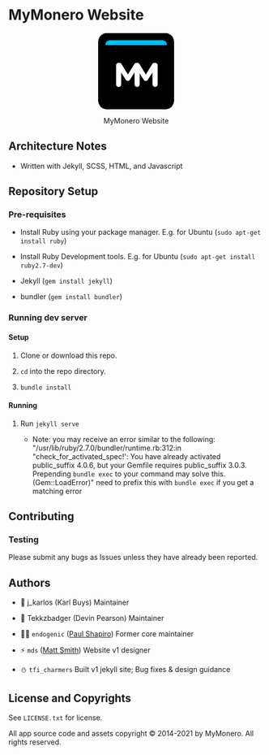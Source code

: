 # MyMonero Website

<p align="center">
  <svg width="150" height="150" viewBox="0 0 150 150" fill="none" xmlns="http://www.w3.org/2000/svg">
<path fill-rule="evenodd" clip-rule="evenodd" d="M0 17.648C0 7.90128 7.43852 0 16.6257 0H133.374C142.556 0 150 7.90602 150 17.648V132.352C150 142.099 142.561 150 133.374 150H16.6257C7.4436 150 0 142.094 0 132.352V17.648Z" fill="black"/>
<path fill-rule="evenodd" clip-rule="evenodd" d="M35.4404 100.954C35.4404 103.754 37.6404 105.954 40.4404 105.954C43.2404 105.954 45.5071 103.754 45.5071 100.954V77.7544L54.3738 91.4211C55.4404 93.0211 56.7738 94.0211 58.6404 94.0211C60.5071 94.0211 61.8404 93.0211 62.9071 91.4211L71.9071 77.5544V100.821C71.9071 103.621 74.1738 105.954 76.9738 105.954C79.8404 105.954 82.1071 103.688 82.1071 100.821V63.7544C82.1071 60.8878 79.8404 58.6211 76.9738 58.6211H75.8404C73.7738 58.6211 72.3071 59.4878 71.2404 61.2211L58.7738 81.4878L46.3738 61.2878C45.4404 59.7544 43.9071 58.6211 41.7071 58.6211H40.5738C37.7071 58.6211 35.4404 60.8878 35.4404 63.7544V100.954Z" fill="white"/>
<path fill-rule="evenodd" clip-rule="evenodd" d="M80.9104 100.954V77.7544L89.777 91.4211C90.8437 93.0211 92.177 94.0211 94.0437 94.0211C95.9103 94.0211 97.2437 93.0211 98.3103 91.4211L107.31 77.5544V100.821C107.31 103.621 109.577 105.954 112.377 105.954C115.244 105.954 117.51 103.688 117.51 100.821V63.7544C117.51 60.8878 115.244 58.6211 112.377 58.6211H111.244C109.177 58.6211 107.71 59.4878 106.644 61.2211L94.177 81.4878L81.777 61.2878C80.8437 59.7544 79.3104 58.6211 77.1104 58.6211C77.1104 58.6211 80.9104 103.754 80.9104 100.954Z" fill="white"/>
<path d="M14.0625 23.4375C14.0625 18.2598 18.2598 14.0625 23.4375 14.0625H126.563C131.74 14.0625 135.938 18.2598 135.938 23.4375V23.4375H14.0625V23.4375Z" fill="#00BDF4"/>
</svg>
</p>

<p align="center">
  MyMonero Website
</p>

## Architecture Notes

* Written with Jekyll, SCSS, HTML, and Javascript

## Repository Setup

### Pre-requisites

* Install Ruby using your package manager. E.g. for Ubuntu (`sudo apt-get install ruby`)

* Install Ruby Development tools. E.g. for Ubuntu (`sudo apt-get install ruby2.7-dev`)

* Jekyll (`gem install jekyll`)

* bundler (`gem install bundler`)

### Running dev server

#### Setup

1. Clone or download this repo.

2. `cd` into the repo directory.

3. `bundle install`

#### Running

1. Run `jekyll serve` 

	* Note: you may receive an error similar to the following: "/usr/lib/ruby/2.7.0/bundler/runtime.rb:312:in "check_for_activated_spec!': You have already activated public_suffix 4.0.6, but your Gemfile requires public_suffix 3.0.3. Prepending `bundle exec` to your command may solve this. (Gem::LoadError)" need to prefix this with `bundle exec` if you get a matching error

## Contributing

### Testing

Please submit any bugs as Issues unless they have already been reported.


## Authors
* 💱 j_karlos (Karl Buys) Maintainer

* 🍕 Tekkzbadger (Devin Pearson) Maintainer


* 👨‍🚀 `endogenic` ([Paul Shapiro](https://github.com/paulshapiro)) Former core maintainer

* ⚡️ `mds` ([Matt Smith](http://mds.is)) Website v1 designer

* ⛄️ `tfi_charmers` Built v1 jekyll site; Bug fixes & design guidance

## License and Copyrights

See `LICENSE.txt` for license.

All app source code and assets copyright © 2014-2021 by MyMonero. All rights reserved.
